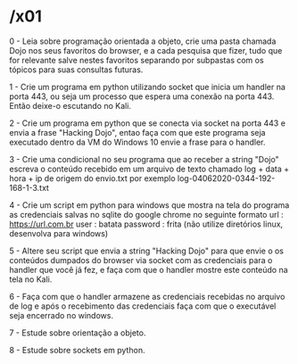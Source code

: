 # /x01

0 - Leia sobre programação orientada a objeto, crie uma pasta chamada Dojo nos seus favoritos do browser, e a cada pesquisa que fizer, tudo que for relevante salve nestes favoritos separando por subpastas com os tópicos para suas consultas futuras.

1 - Crie um programa em python utilizando socket que inicia um handler na porta 443, ou seja um processo que espera uma conexão na porta 443. Então deixe-o escutando no Kali.

2 - Crie um programa em python que se conecta via socket na porta 443 e envia a frase "Hacking Dojo", entao faça com que este programa seja executado dentro da VM do Windows 10 envie a frase para o  handler.

3 - Crie uma condicional no seu programa que ao receber a string "Dojo" escreva o conteúdo recebido em um arquivo de texto chamado log + data + hora + ip de origem do envio.txt por exemplo log-04062020-0344-192-168-1-3.txt

4 - Crie um script em python para windows que mostra na tela do programa as credenciais salvas no sqlite do google chrome no seguinte formato
  url : https://url.com.br
  user : batata
  password : frita
  (não utilize diretórios linux, desenvolva para windows)

5 - Altere seu script que envia a string "Hacking Dojo" para que envie o os conteúdos dumpados do browser via socket com as credenciais para o handler que você já fez, e faça com que o handler mostre este conteúdo na tela no Kali.

6 - Faça com que o handler armazene as credenciais recebidas no arquivo de log e após o recebimento das credenciais faça com que o executável seja encerrado no windows.

7 - Estude sobre orientação a objeto.

8 - Estude sobre sockets em python.
